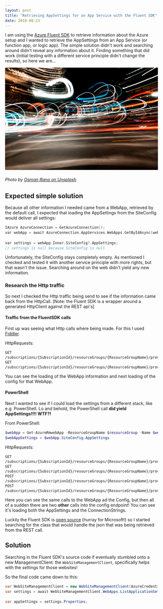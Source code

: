 ```yaml
---
layout: post
title: "Retrieving AppSettings for an App Service with the Fluent SDK"
date: 2018-08-23
---
```


I am using the [Azure Fluent SDK](https://azure.microsoft.com/en-us/blog/simpler-azure-management-libraries-for-net/) to retrieve information about the Azure setup and I wanted to retrieve the AppSettings from an App Service (or function app, or logic app). The simple solution didn't work and 
searching around didn't reveal any information about it. Finding something that did work (initial testing with a different service principle didn't change the results), so here we are...

![](/images/2018_08_23_Research.jpg)
###### Photo by [Osman Rana on Unsplash](https://unsplash.com/photos/Sdk-tXmnplk)

## Expected simple solution
Because all other information I needed came from a WebApp, retrieved by the default call, I expected that loading the AppSettings from the SiteConfig would deliver all settings:

``` c
IAzure AzureConnection = GetAzureConnection();
var webApp = await AzureConnection.AppServices.WebApps.GetByIdAsync(webAppResourceId);

var settings = webApp.Inner.SiteConfig?.AppSettings;
// settings is null because SiteConfig is null
```
Unfortunately, the SiteConfig stays completely empty. As mentioned I checked and tested it with another service principle with more rights, but that wasn't the issue. Searching around on the web didn't yield any new information.

### Research the Http traffic
So next I checked the Http traffic being send to see if the information came back from the HttpCall. [Note: the Fluent SDK is a wrapper around a generated HttpClient against the REST api's]

#### Traffic from the FluentSDK calls
First up was seeing what Http calls where being made. For this I used [Fiddler](https://www.telerik.com/fiddler).

HttpRequests:
```
GET /subscriptions/{SubscriptionId}/resourceGroups/{ResourceGroupName}/providers/Microsoft.Web/sites/WebAppName
GET /subscriptions/{SubscriptionId}/resourceGroups/{ResourceGroupName}/providers/Microsoft.Web/sites/{WebAppName}/config/web
```
You can see the loading of the WebApp information and next loading of the config for that WebApp.

#### PowerShell
Next I wanted to see if I could load the settings from a different stack, like e.g. PowerShell. Lo and behold, the PowerShell call **did yield AppSettings!!!! WTF?!** 

From PowerShell:
``` powershell
$webApp = Get-AzureRmwebApp -ResourceGroupName $resourceGroup -Name $webAppName
$webAppSettings = $webApp.SiteConfig.AppSettings
```

HttpRequests:
```
GET  /subscriptions/{SubscriptionId}/resourceGroups/{ResourceGroupName}/providers/Microsoft.Web/sites/WebAppName
GET  /subscriptions/{SubscriptionId}/resourceGroups/{ResourceGroupName}/providers/Microsoft.Web/sites/WebAppName/config/web
POST /subscriptions/{SubscriptionId}/resourceGroups/{ResourceGroupName}/providers/Microsoft.Web/sites/WebAppName/config/appsettings/list
POST /subscriptions/{SubscriptionId}/resourceGroups/{ResourceGroupName}/providers/Microsoft.Web/sites/WebAppName/config/connectionstrings/list
```
Here you can see the same calls to the WebApp ad the Config, but then all of a sudden there are two **other** calls into the config endpoint! You can see it's loading both the AppSettings and the ConnectionStrings.

Luckily the Fluent SDK is [open source](https://github.com/Azure/azure-libraries-for-net) (hurray for Microsoft!) so I started searching for the class that would handle the json that was being retrieved from the REST call.

## Solution
Searching in the Fluent SDK's source code if eventually stumbled onto a new ManagementClient: the `WebSiteManagementClient`, specifically helps with the settings for those websites!

So the final code came down to this:
``` c#
var WebSiteManagementClient = new WebSiteManagementClient(AzureCredentials) { SubscriptionId = SubscriptionId};
var settings = await WebSiteManagementClient.WebApps.ListApplicationSettingsAsync(resourceGroupName, appServiceName);

var appSettings = settings.Properties;
```